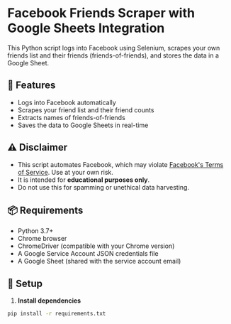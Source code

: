 # Facebook Friends Scraper with Google Sheets Integration

This Python script logs into Facebook using Selenium, scrapes your own friends list and their friends (friends-of-friends), and stores the data in a Google Sheet.

## 🚀 Features

- Logs into Facebook automatically
- Scrapes your friend list and their friend counts
- Extracts names of friends-of-friends
- Saves the data to Google Sheets in real-time

## ⚠️ Disclaimer

- This script automates Facebook, which may violate [Facebook's Terms of Service](https://www.facebook.com/legal/terms). Use at your own risk.
- It is intended for **educational purposes only**.
- Do not use this for spamming or unethical data harvesting.

## 📦 Requirements

- Python 3.7+
- Chrome browser
- ChromeDriver (compatible with your Chrome version)
- A Google Service Account JSON credentials file
- A Google Sheet (shared with the service account email)

## 🔧 Setup

1. **Install dependencies**

```bash
pip install -r requirements.txt
